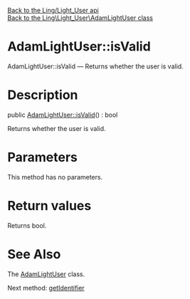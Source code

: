 [Back to the Ling/Light_User api](https://github.com/lingtalfi/Light_User/blob/master/doc/api/Ling/Light_User.md)<br>
[Back to the Ling\Light_User\AdamLightUser class](https://github.com/lingtalfi/Light_User/blob/master/doc/api/Ling/Light_User/AdamLightUser.md)


AdamLightUser::isValid
================



AdamLightUser::isValid — Returns whether the user is valid.




Description
================


public [AdamLightUser::isValid](https://github.com/lingtalfi/Light_User/blob/master/doc/api/Ling/Light_User/AdamLightUser/isValid.md)() : bool




Returns whether the user is valid.




Parameters
================

This method has no parameters.


Return values
================

Returns bool.








See Also
================

The [AdamLightUser](https://github.com/lingtalfi/Light_User/blob/master/doc/api/Ling/Light_User/AdamLightUser.md) class.

Next method: [getIdentifier](https://github.com/lingtalfi/Light_User/blob/master/doc/api/Ling/Light_User/AdamLightUser/getIdentifier.md)<br>

